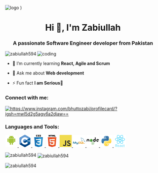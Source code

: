 ![logo](https://www.canva.com/design/DAGvCXNJj8s/lIJz-8FZPcgJxr_ydnhgSQ/view?utm_content=DAGvCXNJj8s&utm_campaign=designshare&utm_medium=link2&utm_source=uniquelinks&utlId=ha1d8afd593)
)
<h1 align="center">Hi 👋, I'm Zabiullah</h1>
<h3 align="center">A passionate Software Engineer developer from Pakistan</h3>
<img align="right" alt="coding" width="400" src="https://tse1.mm.bing.net/th/id/OIP.P4P_dtKk5nhiexXv1Hk9eQHaFj?pid=Api&P=0&h=220">

<p align="left"> <img src="https://komarev.com/ghpvc/?username=zabiullah594&label=Profile%20views&color=0e75b6&style=flat" alt="zabiullah594" /> </p>

- 🌱 I’m currently learning **React, Agile and Scrum**

- 💬 Ask me about **Web development**

- ⚡ Fun fact **I am Serious🤑**

<h3 align="left">Connect with me:</h3>
<p align="left">
<a href="https://instagram.com/https://www.instagram.com/bhuttozabi/profilecard/?igsh=mwl5d2g5agv6a2djaw==" target="blank"><img align="center" src="https://raw.githubusercontent.com/rahuldkjain/github-profile-readme-generator/master/src/images/icons/Social/instagram.svg" alt="https://www.instagram.com/bhuttozabi/profilecard/?igsh=mwl5d2g5agv6a2djaw==" height="30" width="40" /></a>
</p>

<h3 align="left">Languages and Tools:</h3>
<p align="left"> <a href="https://developer.android.com" target="_blank" rel="noreferrer"> <img src="https://raw.githubusercontent.com/devicons/devicon/master/icons/android/android-original-wordmark.svg" alt="android" width="40" height="40"/> </a> <a href="https://www.w3schools.com/cpp/" target="_blank" rel="noreferrer"> <img src="https://raw.githubusercontent.com/devicons/devicon/master/icons/cplusplus/cplusplus-original.svg" alt="cplusplus" width="40" height="40"/> </a> <a href="https://www.w3schools.com/css/" target="_blank" rel="noreferrer"> <img src="https://raw.githubusercontent.com/devicons/devicon/master/icons/css3/css3-original-wordmark.svg" alt="css3" width="40" height="40"/> </a> <a href="https://www.w3.org/html/" target="_blank" rel="noreferrer"> <img src="https://raw.githubusercontent.com/devicons/devicon/master/icons/html5/html5-original-wordmark.svg" alt="html5" width="40" height="40"/> </a> <a href="https://developer.mozilla.org/en-US/docs/Web/JavaScript" target="_blank" rel="noreferrer"> <img src="https://raw.githubusercontent.com/devicons/devicon/master/icons/javascript/javascript-original.svg" alt="javascript" width="40" height="40"/> </a> <a href="https://www.mysql.com/" target="_blank" rel="noreferrer"> <img src="https://raw.githubusercontent.com/devicons/devicon/master/icons/mysql/mysql-original-wordmark.svg" alt="mysql" width="40" height="40"/> </a> <a href="https://nodejs.org" target="_blank" rel="noreferrer"> <img src="https://raw.githubusercontent.com/devicons/devicon/master/icons/nodejs/nodejs-original-wordmark.svg" alt="nodejs" width="40" height="40"/> </a> <a href="https://www.python.org" target="_blank" rel="noreferrer"> <img src="https://raw.githubusercontent.com/devicons/devicon/master/icons/python/python-original.svg" alt="python" width="40" height="40"/> </a> <a href="https://reactjs.org/" target="_blank" rel="noreferrer"> <img src="https://raw.githubusercontent.com/devicons/devicon/master/icons/react/react-original-wordmark.svg" alt="react" width="40" height="40"/> </a> </p>

<p><img align="left" src="https://github-readme-stats.vercel.app/api/top-langs?username=zabiullah594&show_icons=true&locale=en&layout=compact" alt="zabiullah594" /></p>

<p>&nbsp;<img align="center" src="https://github-readme-stats.vercel.app/api?username=zabiullah594&show_icons=true&locale=en" alt="zabiullah594" /></p>

<p><img align="center" src="https://github-readme-streak-stats.herokuapp.com/?user=zabiullah594&" alt="zabiullah594" /></p>
